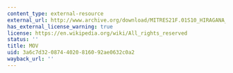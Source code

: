 ```yaml
---
content_type: external-resource
external_url: http://www.archive.org/download/MITRES21F.01S10_HIRAGANA_CHARACTERS/0476.mov
has_external_license_warning: true
license: https://en.wikipedia.org/wiki/All_rights_reserved
status: ''
title: MOV
uid: 3a6c7d32-0874-4020-8160-92ae0632c0a2
wayback_url: ''
---
```

